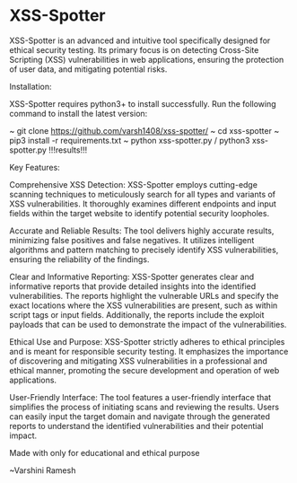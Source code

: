 # XSS-Spotter
XSS-Spotter is an advanced and intuitive tool specifically designed for ethical security testing. Its primary focus is on detecting Cross-Site Scripting (XSS) vulnerabilities in web applications, ensuring the protection of user data, and mitigating potential risks.

Installation:

XSS-Spotter requires python3+ to install successfully. Run the following command to install the latest version:

~ git clone https://github.com/varsh1408/xss-spotter/
~ cd xss-spotter
~ pip3 install -r requirements.txt
~ python xss-spotter.py / python3 xss-spotter.py 
!!!results!!!

Key Features:

Comprehensive XSS Detection: XSS-Spotter employs cutting-edge scanning techniques to meticulously search for all types and variants of XSS vulnerabilities. It thoroughly examines different endpoints and input fields within the target website to identify potential security loopholes.

Accurate and Reliable Results: The tool delivers highly accurate results, minimizing false positives and false negatives. It utilizes intelligent algorithms and pattern matching to precisely identify XSS vulnerabilities, ensuring the reliability of the findings.

Clear and Informative Reporting: XSS-Spotter generates clear and informative reports that provide detailed insights into the identified vulnerabilities. The reports highlight the vulnerable URLs and specify the exact locations where the XSS vulnerabilities are present, such as within script tags or input fields. Additionally, the reports include the exploit payloads that can be used to demonstrate the impact of the vulnerabilities.

Ethical Use and Purpose: XSS-Spotter strictly adheres to ethical principles and is meant for responsible security testing. It emphasizes the importance of discovering and mitigating XSS vulnerabilities in a professional and ethical manner, promoting the secure development and operation of web applications.

User-Friendly Interface: The tool features a user-friendly interface that simplifies the process of initiating scans and reviewing the results. Users can easily input the target domain and navigate through the generated reports to understand the identified vulnerabilities and their potential impact.



Made with only for educational and ethical purpose

~Varshini Ramesh
